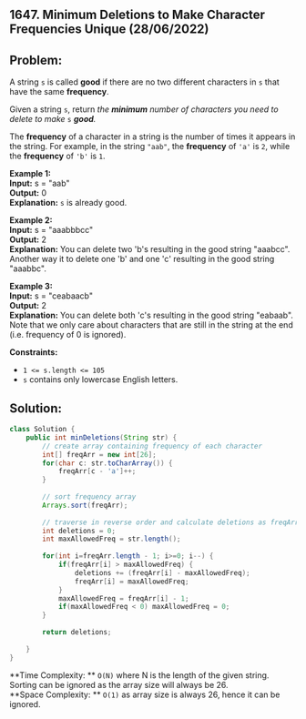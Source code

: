 ## 1647. Minimum Deletions to Make Character Frequencies Unique (28/06/2022)

## Problem:

A string  `s`  is called  **good**  if there are no two different characters in  `s`  that have the same  **frequency**.

Given a string  `s`, return _the  **minimum**  number of characters you need to delete to make_ `s` _**good**._

The  **frequency**  of a character in a string is the number of times it appears in the string. For example, in the string  `"aab"`, the  **frequency**  of  `'a'`  is  `2`, while the  **frequency**  of  `'b'`  is  `1`.

**Example 1:** <br>
**Input:** s = "aab" <br>
**Output:** 0 <br>
**Explanation:** `s` is already good.

**Example 2:** <br>
**Input:** s = "aaabbbcc" <br>
**Output:** 2 <br>
**Explanation:** You can delete two 'b's resulting in the good string "aaabcc".
Another way it to delete one 'b' and one 'c' resulting in the good string "aaabbc".

**Example 3:** <br>
**Input:** s = "ceabaacb" <br>
**Output:** 2 <br>
**Explanation:** You can delete both 'c's resulting in the good string "eabaab".
Note that we only care about characters that are still in the string at the end (i.e. frequency of 0 is ignored).

**Constraints:**
-   `1 <= s.length <= 105`
-   `s` contains only lowercase English letters.

## Solution:

```Java
class Solution {
    public int minDeletions(String str) {
        // create array containing frequency of each character
        int[] freqArr = new int[26];
        for(char c: str.toCharArray()) {
            freqArr[c - 'a']++;
        }
        
        // sort frequency array
        Arrays.sort(freqArr);
        
        // traverse in reverse order and calculate deletions as freqArr[i] - maxAllowedFreq
        int deletions = 0;
        int maxAllowedFreq = str.length();
        
        for(int i=freqArr.length - 1; i>=0; i--) {
            if(freqArr[i] > maxAllowedFreq) {
                deletions += (freqArr[i] - maxAllowedFreq);
                freqArr[i] = maxAllowedFreq;
            }
            maxAllowedFreq = freqArr[i] - 1;
            if(maxAllowedFreq < 0) maxAllowedFreq = 0;
        }
        
        return deletions;
        
    }
}
```

**Time Complexity: ** `O(N)` where N is the length of the given string. Sorting can be ignored as the array size will always be 26. <br>
**Space Complexity: ** `O(1)` as array size is always 26, hence it can be ignored.